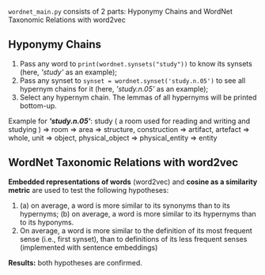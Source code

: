 `wordnet_main.py` consists of 2 parts: Hyponymy Chains and WordNet Taxonomic Relations with word2vec

## Hyponymy Chains

1. Pass any word to `print(wordnet.synsets("study"))` to know its synsets (here, *'study'* as an example);
2. Pass any synset to `synset = wordnet.synset('study.n.05')` to see all hypernym chains for it (here, *'study.n.05'* as an example);
3. Select any hypernym chain. The lemmas of all hypernyms will be printed bottom-up.

Example for ***'study.n.05'***: 
study ( a room used for reading and writing and studying )
 => room
   => area
     => structure, construction
       => artifact, artefact
         => whole, unit
           => object, physical_object
             => physical_entity
               => entity
               

## WordNet Taxonomic Relations with word2vec

**Embedded representations of words** (word2vec) and **cosine as a similarity metric** are used to test the following hypotheses:
1. (a) on average, a word is more similar to its synonyms than to its hypernyms;
   (b) on average, a word is more similar to its hypernyms than to its hyponyms.
2. On average, a word is more similar to the definition of its most frequent sense (i.e., first synset), than to definitions of its less frequent senses (implemented with sentence embeddings)

**Results:** both hypotheses are confirmed.
